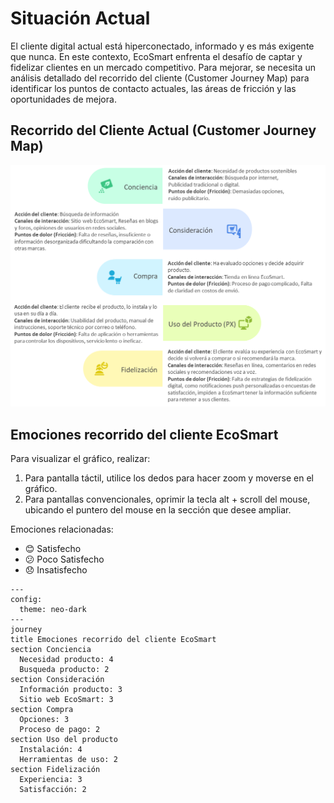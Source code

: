 # Situación Actual

El cliente digital actual está hiperconectado, informado y es más exigente que nunca. En este contexto, EcoSmart enfrenta el desafío de captar y fidelizar clientes en un mercado competitivo. Para mejorar, se necesita un análisis detallado del recorrido del cliente (Customer Journey Map) para identificar los puntos de contacto actuales, las áreas de fricción y las oportunidades de mejora.

## Recorrido del Cliente Actual (Customer Journey Map)

![alt text](image.png)

## Emociones recorrido del cliente EcoSmart

Para visualizar el gráfico, realizar:

1. Para pantalla táctil, utilice los dedos para hacer zoom y moverse en el gráfico.
2. Para pantallas convencionales, oprimir la tecla alt + scroll del mouse, ubicando el puntero del mouse en la sección que desee ampliar.

Emociones relacionadas:

* :blush: Satisfecho
* :confused: Poco Satisfecho
* :disappointed: Insatisfecho



```mermaid
---
config:
  theme: neo-dark
---
journey
title Emociones recorrido del cliente EcoSmart
section Conciencia
  Necesidad producto: 4
  Busqueda producto: 2
section Consideración
  Información producto: 3
  Sitio web EcoSmart: 3
section Compra
  Opciones: 3
  Proceso de pago: 2
section Uso del producto
  Instalación: 4
  Herramientas de uso: 2
section Fidelización
  Experiencia: 3
  Satisfacción: 2
```